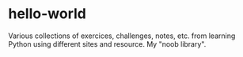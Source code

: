 # hello-world
Various collections of exercices, challenges, notes, etc. from learning Python using different sites and resource. My "noob library".
